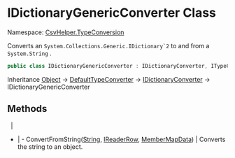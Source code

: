 # IDictionaryGenericConverter Class

Namespace: [CsvHelper.TypeConversion](/api/CsvHelper.TypeConversion)

Converts an ``System.Collections.Generic.IDictionary`2`` to and from a ``System.String`` .

```cs
public class IDictionaryGenericConverter : IDictionaryConverter, ITypeConverter
```

Inheritance [Object](https://docs.microsoft.com/en-us/dotnet/api/system.object) -> [DefaultTypeConverter](/api/CsvHelper.TypeConversion/DefaultTypeConverter) -> [IDictionaryConverter](/api/CsvHelper.TypeConversion/IDictionaryConverter) -> IDictionaryGenericConverter

## Methods
&nbsp; | &nbsp;
- | -
ConvertFromString([String](https://docs.microsoft.com/en-us/dotnet/api/system.string), [IReaderRow](/api/CsvHelper/IReaderRow), [MemberMapData](/api/CsvHelper.Configuration/MemberMapData)) | Converts the string to an object.
